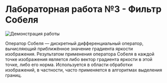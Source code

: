 # Лабораторная работа №3 - Фильтр Собеля

![Демонстрация работы]()

Оператор Собеля — дискретный дифференциальный оператор, вычисляющий приближённое значение градиента яркости изображения. Результатом применения оператора Собеля в каждой точке изображения является либо вектор градиента яркости в этой точке, либо его норма. Используется в области обработки изображений, в частности, часто применяется в алгоритмах выделения границ.
